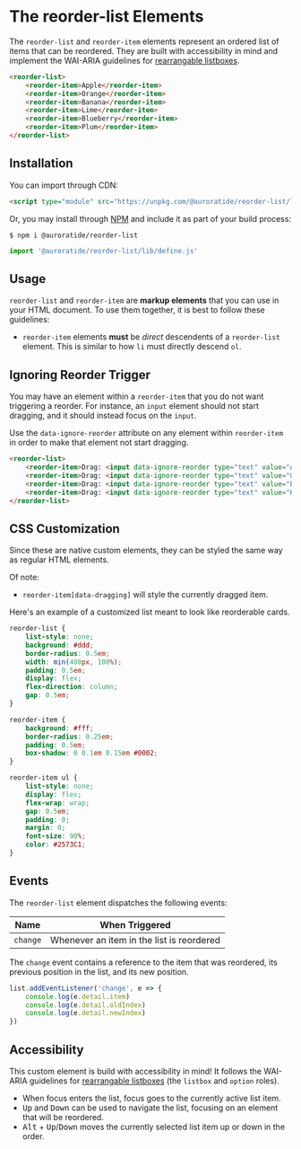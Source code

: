 # The reorder-list Elements

<p hidden><strong><a href="https://auroratide.github.io/web-components/reorder-list">View this page with live demos!</a></strong></p>

The `reorder-list` and `reorder-item` elements represent an ordered list of items that can be reordered. They are built with accessibility in mind and implement the WAI-ARIA guidelines for [rearrangable listboxes](https://www.w3.org/WAI/ARIA/apg/example-index/listbox/listbox-rearrangeable.html).

<!--DEMO
<wc-demo>
	<reorder-list>
		<reorder-item>Apple</reorder-item>
		<reorder-item>Orange</reorder-item>
		<reorder-item>Banana</reorder-item>
		<reorder-item>Lime</reorder-item>
		<reorder-item>Blueberry</reorder-item>
		<reorder-item>Plum</reorder-item>
	</reorder-list>
</wc-demo>
/DEMO-->

```html
<reorder-list>
	<reorder-item>Apple</reorder-item>
	<reorder-item>Orange</reorder-item>
	<reorder-item>Banana</reorder-item>
	<reorder-item>Lime</reorder-item>
	<reorder-item>Blueberry</reorder-item>
	<reorder-item>Plum</reorder-item>
</reorder-list>
```

## Installation

You can import through CDN:

```html
<script type="module" src="https://unpkg.com/@auroratide/reorder-list/lib/define.js"></script>
```

Or, you may install through [NPM](https://www.npmjs.com/package/@auroratide/reorder-list) and include it as part of your build process:

```
$ npm i @auroratide/reorder-list
```

```javascript
import '@auroratide/reorder-list/lib/define.js'
```

## Usage

`reorder-list` and `reorder-item` are **markup elements** that you can use in your HTML document. To use them together, it is best to follow these guidelines:

* `reorder-item` elements **must** be _direct_ descendents of a `reorder-list` element. This is similar to how `li` must directly descend `ol`.

## Ignoring Reorder Trigger

You may have an element within a `reorder-item` that you do not want triggering a reorder. For instance, an `input` element should not start dragging, and it should instead focus on the `input`.

Use the `data-ignore-reorder` attribute on any element within `reorder-item` in order to make that element not start dragging.

<!--DEMO
<wc-demo id="ignore-reorder">
	<reorder-list>
		<reorder-item>Drag: <input data-ignore-reorder type="text" value="Apple" /></reorder-item>
		<reorder-item>Drag: <input data-ignore-reorder type="text" value="Orange" /></reorder-item>
		<reorder-item>Drag: <input data-ignore-reorder type="text" value="Banana" /></reorder-item>
		<reorder-item>Drag: <input data-ignore-reorder type="text" value="Kiwi" /></reorder-item>
	</reorder-list>
</wc-demo>
/DEMO-->

```html
<reorder-list>
	<reorder-item>Drag: <input data-ignore-reorder type="text" value="Apple" /></reorder-item>
	<reorder-item>Drag: <input data-ignore-reorder type="text" value="Orange" /></reorder-item>
	<reorder-item>Drag: <input data-ignore-reorder type="text" value="Banana" /></reorder-item>
	<reorder-item>Drag: <input data-ignore-reorder type="text" value="Kiwi" /></reorder-item>
</reorder-list>
```

## CSS Customization

Since these are native custom elements, they can be styled the same way as regular HTML elements.

Of note:

* `reorder-item[data-dragging]` will style the currently dragged item.

Here's an example of a customized list meant to look like reorderable cards.

<!--DEMO
<wc-demo id="fancy">
	<reorder-list>
		<reorder-item>
			<strong>Cobb Salad</strong>
			<ul>
					<li>chicken</li>
					<li>egg</li>
					<li>tomato</li>
			</ul>
		</reorder-item>
		<reorder-item>
			<strong>Fried Rice</strong>
			<ul>
					<li>rice</li>
					<li>shrimp</li>
					<li>egg</li>
			</ul>
		</reorder-item>
		<reorder-item>
			<strong>Chimichanga</strong>
			<ul>
					<li>chicken</li>
					<li>beans</li>
			</ul>
		</reorder-item>
		<reorder-item>
			<strong>Banana Pancake</strong>
			<ul>
					<li>breakfast</li>
					<li>banana</li>
			</ul>
		</reorder-item>
		<reorder-item>
			<strong>Philly Cheese Sandwich</strong>
			<ul>
					<li>steak</li>
					<li>cheese</li>
					<li>bread</li>
			</ul>
		</reorder-item>
	</reorder-list>
</wc-demo>
<style>
	#fancy reorder-list {
		list-style: none;
		background: #ddd;
		border-radius: 0.5em;
		width: min(400px, 100%);
		padding: 0.5em;
		display: flex;
		flex-direction: column;
		gap: 0.5em;
	}
	#fancy reorder-item {
		background: #fff;
		border-radius: 0.25em;
		padding: 0.5em;
		box-shadow: 0 0.1em 0.15em #0002;
	}
	#fancy ul {
		list-style: none;
		display: flex;
		flex-wrap: wrap;
		gap: 0.5em;
		padding: 0;
		margin: 0;
		font-size: 90%;
		color: #2573C1;
	}
</style>
/DEMO-->

```css
reorder-list {
	list-style: none;
	background: #ddd;
	border-radius: 0.5em;
	width: min(400px, 100%);
	padding: 0.5em;
	display: flex;
	flex-direction: column;
	gap: 0.5em;
}

reorder-item {
	background: #fff;
	border-radius: 0.25em;
	padding: 0.5em;
	box-shadow: 0 0.1em 0.15em #0002;
}

reorder-item ul {
	list-style: none;
	display: flex;
	flex-wrap: wrap;
	gap: 0.5em;
	padding: 0;
	margin: 0;
	font-size: 90%;
	color: #2573C1;
}
```

## Events

The `reorder-list` element dispatches the following events:

| Name | When Triggered |
| ------------- | ------------- |
| `change` | Whenever an item in the list is reordered |

The `change` event contains a reference to the item that was reordered, its previous position in the list, and its new position.

```js
list.addEventListener('change', e => {
	console.log(e.detail.item)
	console.log(e.detail.oldIndex)
	console.log(e.detail.newIndex)
})
```

## Accessibility

This custom element is build with accessibility in mind! It follows the WAI-ARIA guidelines for [rearrangable listboxes](https://www.w3.org/WAI/ARIA/apg/example-index/listbox/listbox-rearrangeable.html) (the `listbox` and `option` roles).

* When focus enters the list, focus goes to the currently active list item.
* <kbd>Up</kbd> and <kbd>Down</kbd> can be used to navigate the list, focusing on an element that will be reordered.
* <kbd>Alt</kbd> + <kbd>Up</kbd>/<kbd>Down</kbd> moves the currently selected list item up or down in the order.
